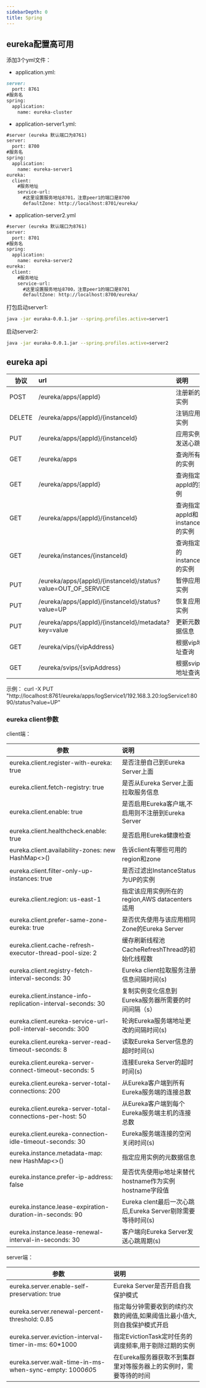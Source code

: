 ```yaml
---
sidebarDepth: 0
title: Spring
---
```



## eureka配置高可用
添加3个yml文件：
* application.yml:
```markdown
server:
  port: 8761
#服务名
spring:
  application:
    name: eureka-cluster
```
* application-server1.yml:
```markdown
#server (eureka 默认端口为8761)
server:
  port: 8700
#服务名
spring:
  application:
    name: eureka-server1
eureka:
  client:
    #服务地址
    service-url:
      #这里设置服务地址8701，注意peer1的端口是8700
      defaultZone: http://localhost:8701/eureka/

```
* application-server2.yml
```markdown
#server (eureka 默认端口为8761)
server:
  port: 8701
#服务名
spring:
  application:
    name: eureka-server2
eureka:
  client:
    #服务地址
    service-url:
      #这里设置服务地址8700，注意peer1的端口是8701
      defaultZone: http://localhost:8700/eureka/
```
打包启动server1:
```bash
java -jar euraka-0.0.1.jar --spring.profiles.active=server1
```
启动server2:
```bash
java -jar euraka-0.0.1.jar --spring.profiles.active=server2
```

## eureka api
| 协议      | url     | 说明  |   
| ------------- |:-------------| :----- |
|POST |   /eureka/apps/{appId}          |      注册新的实例
|DELETE | /eureka/apps/{appId}/{instanceId}     |     注销应用实例
|PUT  |   /eureka/apps/{appId}/{instanceId}     |      应用实例发送心跳
|GET  |   /eureka/apps          |                     查询所有的实例
|GET  |   /eureka/apps/{appId}                 |        查询指定appId的实例
|GET  |   /eureka/apps/{appId}/{instanceId}      |       查询指定appId和instanceId的实例
|GET  |   /eureka/instances/{instanceId}    |                  查询指定的instanceId的实例
|PUT  |   /eureka/apps/{appId}/{instanceId}/status?value=OUT_OF_SERVICE   |  暂停应用实例
|PUT  |   /eureka/apps/{appId}/{instanceId}/status?value=UP    |         恢复应用实例
|PUT  |   /eureka/apps/{appId}/{instanceId}/metadata?key=value    |        更新元数据信息
|GET  |   /eureka/vips/{vipAddress}               |                       根据vip地址查询
|GET  |   /eureka/svips/{svipAddress}             |                        根据svip地址查询
示例：
curl -X PUT "http://localhost:8761/eureka/apps/logService1/192.168.3.20:logService1:8090/status?value=UP"

### eureka client参数
client端：

| 参数    | 说明  |   
| ------------- |:-------------| 
|eureka.client.register-with-eureka: true       |              是否注册自己到Eureka Server上面|
|eureka.client.fetch-registry: true             |              是否从Eureka Server上面拉取服务信息
|eureka.client.enable: true                      |             是否启用Eureka客户端,不启用则不注册到Eureka Server
|eureka.client.healthcheck.enable: true          |             是否启用Eureka健康检查
|eureka.client.availability-zones: new HashMap<>() |           告诉client有哪些可用的region和zone
|eureka.client.filter-only-up-instances: true      |           是否过滤出InstanceStatus为UP的实例
|eureka.client.region: us-east-1            |                  指定该应用实例所在的region,AWS datacenters适用
|eureka.client.prefer-same-zone-eureka: true    |              是否优先使用与该应用相同Zone的Eureka Server
|eureka.client.cache-refresh-executor-thread-pool-size: 2   |  缓存刷新线程池CacheRefreshThread的初始化线程数
|eureka.client.registry-fetch-interval-seconds: 30      |      Eureka client拉取服务注册信息间隔时间(s)
|eureka.client.instance-info-replication-interval-seconds: 30 | 复制实例变化信息到Eureka服务器所需要的时间间隔（s）
|eureka.client.eureka-service-url-poll-interval-seconds:  300 | 轮询Eureka服务端地址更改的间隔时间(s)
|eureka.client.eureka-server-read-timeout-seconds: 8       |   读取Eureka Server信息的超时时间(s)
|eureka.client.eureka-server-connect-timeout-seconds: 5    |   连接Eureka Server的超时时间(s)
|eureka.client.eureka-server-total-connections: 200         |  从Eureka客户端到所有Eureka服务端的连接总数
|eureka.client.eureka-server-total-connections-per-host: 50  | 从Eureka客户端到每个Eureka服务端主机的连接总数
|eureka.client.eureka-connection-idle-timeout-seconds: 30   |  Eureka服务端连接的空闲关闭时间(s)
|eureka.instance.metadata-map: new HashMap<>()              |  指定应用实例的元数据信息
|eureka.instance.prefer-ip-address: false                   |  是否优先使用ip地址来替代hostname作为实例hostname字段值 
|eureka.instance.lease-expiration-duration-in-seconds: 90   |  Eureka clent最后一次心跳后,Eureka Server剔除需要等待时间(s)
|eureka.instance.lease-renewal-interval-in-seconds: 30     |   客户端向Eureka Server发送心跳周期(s)
server端：

| 参数    | 说明  |   
| ------------- |:-------------|
|eureka.server.enable-self-preservation: true           |      Eureka Server是否开启自我保护模式
|eureka.server.renewal-percent-threshold: 0.85           |     指定每分钟需要收到的续约次数的阙值,如果阈值比最小值大,则自我保护模式开启
|eureka.server.eviction-interval-timer-in-ms: 60*1000   |      指定EvictionTask定时任务的调度频率,用于剔除过期的实例
|eureka.server.wait-time-in-ms-when-sync-empty: 1000*60*5  |   在Eureka服务器获取不到集群里对等服务器上的实例时，需要等待的时间


